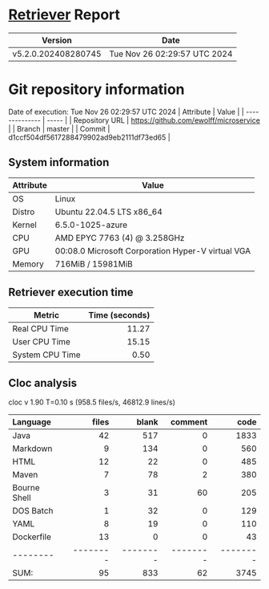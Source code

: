 # [Retriever](https://github.com/PalladioSimulator/Palladio-ReverseEngineering-Retriever) Report
| Version | Date |
| ------- | ---- |
| v5.2.0.202408280745 | Tue Nov 26 02:29:57 UTC 2024 |

# Git repository information
Date of execution: Tue Nov 26 02:29:57 UTC 2024
|    Attribute   | Value |
| -------------- | ----- |
| Repository URL | https://github.com/ewolff/microservice |
| Branch         | master |
| Commit         | d1ccf504df5617288479902ad9eb2111df73ed65 |


## System information
| Attribute | Value |
| --------- | ----- |
| OS | Linux  |
| Distro | Ubuntu 22.04.5 LTS x86_64  |
| Kernel | 6.5.0-1025-azure  |
| CPU | AMD EPYC 7763 (4) @ 3.258GHz  |
| GPU | 00:08.0 Microsoft Corporation Hyper-V virtual VGA  |
| Memory | 716MiB / 15981MiB  |

## Retriever execution time
| Metric | Time (seconds) |
| --- | ---: |
| Real CPU Time | 11.27 |
| User CPU Time | 15.15 |
| System CPU Time | 0.50 |
<!--
Explainations:
- __Real CPU Time__: actual time the command has run (can be less than total time spent in user and system mode for multi-threaded processes)
- __User CPU Time__: time the command has spent running in user mode
- __System CPU Time__: time the command has spent running in system or kernel mode
-->

## Cloc analysis
cloc v 1.90  T=0.10 s (958.5 files/s, 46812.9 lines/s)

Language|files|blank|comment|code
:-------|-------:|-------:|-------:|-------:
Java|42|517|0|1833
Markdown|9|134|0|560
HTML|12|22|0|485
Maven|7|78|2|380
Bourne Shell|3|31|60|205
DOS Batch|1|32|0|129
YAML|8|19|0|110
Dockerfile|13|0|0|43
--------|--------|--------|--------|--------
SUM:|95|833|62|3745
